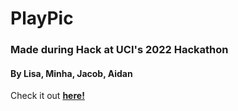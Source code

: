 # PlayPic

### Made during Hack at UCI's 2022 Hackathon
#### By Lisa, Minha, Jacob, Aidan

Check it out **[here!](https://en.wikipedia.org/wiki/Poo)**

<!---
change the hyperlink URL
-->
